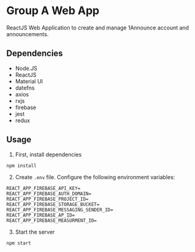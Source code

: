 # Group A Web App

ReactJS Web Application to create and manage 1Announce account and announcements.

## Dependencies

- Node.JS
- ReactJS
- Material UI
- datefns
- axios
- rxjs
- firebase
- jest
- redux

## Usage

1. First, install dependencies
```
npm install
```

2. Create `.env` file. Configure the following environment variables:
```
REACT_APP_FIREBASE_API_KEY=
REACT_APP_FIREBASE_AUTH_DOMAIN=
REACT_APP_FIREBASE_PROJECT_ID=
REACT_APP_FIREBASE_STORAGE_BUCKET=
REACT_APP_FIREBASE_MESSAGING_SENDER_ID=
REACT_APP_FIREBASE_AP_ID=
REACT_APP_FIREBASE_MEASURMENT_ID=
```

3. Start the server
```
npm start
```
